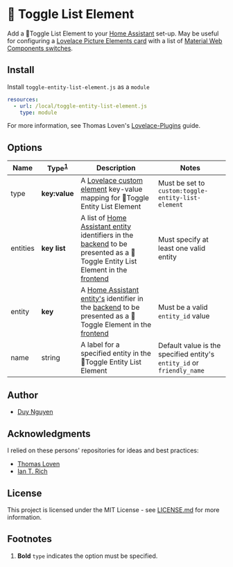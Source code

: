 # :round_pushpin: Toggle List Element

Add a :round_pushpin:Toggle List Element to your [Home Assistant](https://www.home-assistant.io/) set-up. May be useful for configuring a  [Lovelace Picture Elements card](https://www.home-assistant.io/lovelace/picture-elements/) with a list of [Material Web Components switches](https://material-components.github.io/material-components-web-catalog/#/component/switch). 

## Install

Install `toggle-entity-list-element.js` as a `module`

```yaml
resources:
  - url: /local/toggle-entity-list-element.js
    type: module
```

For more information, see Thomas Loven's [Lovelace-Plugins](https://github.com/thomasloven/hass-config/wiki/Lovelace-Plugins) guide.

## Options

Name | Type<sup>[1](#footnotes)</sup> | Description | Notes
--- | --- | --- | ---
type | **key:value** | A [Lovelace custom element](https://developers.home-assistant.io/docs/en/lovelace_custom_card.html) key-value mapping for :round_pushpin:Toggle Entity List Element | Must be set to `custom:toggle-entity-list-element`
entities | **key list** | A list of [Home Assistant entity](https://developers.home-assistant.io/docs/en/architecture_entities.html) identifiers in the [backend](https://www.home-assistant.io/docs/backend/) to be presented as a :round_pushpin:Toggle Entity List Element in the [frontend](https://www.home-assistant.io/docs/frontend/) | Must specify at least one valid entity
entity | **key** | A [Home Assistant entity's](https://developers.home-assistant.io/docs/en/architecture_entities.html) identifier in the [backend](https://www.home-assistant.io/docs/backend/) to be presented as a :round_pushpin:Toggle Element in the [frontend](https://www.home-assistant.io/docs/frontend/) | Must be a valid `entity_id` value
name | string | A label for a specified entity in the :round_pushpin:Toggle Entity List Element | Default value is the specified entity's `entity_id` or `friendly_name` 

## Author

- [Duy Nguyen](https://www.github.com/dooz127)

## Acknowledgments

I relied on these persons' repositories for ideas and best practices:
- [Thomas Loven](https://github.com/thomasloven/)
- [Ian T. Rich](https://github.com/iantrich)

## License

This project is licensed under the MIT License - see [LICENSE.md](LICENSE.md) for more information.

## Footnotes

1. **Bold** `type` indicates the option must be specified. 
